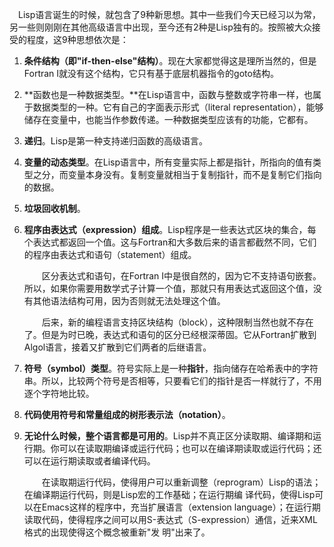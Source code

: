 

　Lisp语言诞生的时候，就包含了9种新思想。其中一些我们今天已经习以为常，另一些则刚刚在其他高级语言中出现，至今还有2种是Lisp独有的。按照被大众接受的程度，这9种思想依次是：

  1. **条件结构（即"if-then-else"结构）**。现在大家都觉得这是理所当然的，但是Fortran I就没有这个结构，它只有基于底层机器指令的goto结构。

  2. **函数也是一种数据类型。**在Lisp语言中，函数与整数或字符串一样，也属于数据类型的一种。它有自己的字面表示形式（literal representation），能够储存在变量中，也能当作参数传递。一种数据类型应该有的功能，它都有。

  3. **递归**。Lisp是第一种支持递归函数的高级语言。

  4. **变量的动态类型**。在Lisp语言中，所有变量实际上都是指针，所指向的值有类型之分，而变量本身没有。复制变量就相当于复制指针，而不是复制它们指向的数据。

  5. **垃圾回收机制**。

  6. **程序由表达式（expression）组成**。Lisp程序是一些表达式区块的集合，每个表达式都返回一个值。这与Fortran和大多数后来的语言都截然不同，它们的程序由表达式和语句（statement）组成。

     　　区分表达式和语句，在Fortran I中是很自然的，因为它不支持语句嵌套。所以，如果你需要用数学式子计算一个值，那就只有用表达式返回这个值，没有其他语法结构可用，因为否则就无法处理这个值。

     　　后来，新的编程语言支持区块结构（block），这种限制当然也就不存在了。但是为时已晚，表达式和语句的区分已经根深蒂固。它从Fortran扩散到Algol语言，接着又扩散到它们两者的后继语言。

  7. **符号（symbol）类型**。符号实际上是一种**指针**，指向储存在哈希表中的字符串。所以，比较两个符号是否相等，只要看它们的指针是否一样就行了，不用逐个字符地比较。

  8. **代码使用符号和常量组成的树形表示法（notation）**。

  9. **无论什么时候，整个语言都是可用的**。Lisp并不真正区分读取期、编译期和运行期。你可以在读取期编译或运行代码；也可以在编译期读取或运行代码；还可以在运行期读取或者编译代码。

     　　在读取期运行代码，使得用户可以重新调整（reprogram）Lisp的语法；在编译期运行代码，则是Lisp宏的工作基础；在运行期编 译代码，使得Lisp可以在Emacs这样的程序中，充当扩展语言（extension language）；在运行期读取代码，使得程序之间可以用S-表达式（S-expression）通信，近来XML格式的出现使得这个概念被重新"发 明"出来了。